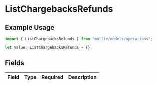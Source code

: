 # ListChargebacksRefunds

## Example Usage

```typescript
import { ListChargebacksRefunds } from "mollie/models/operations";

let value: ListChargebacksRefunds = {};
```

## Fields

| Field       | Type        | Required    | Description |
| ----------- | ----------- | ----------- | ----------- |